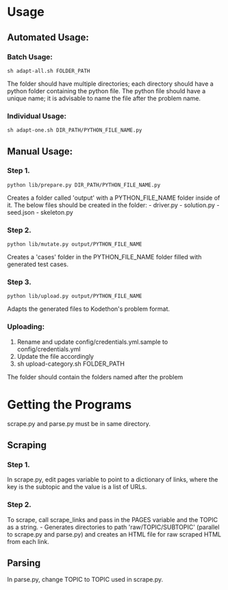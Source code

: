 # Usage

## Automated Usage:

### Batch Usage:
    
```
sh adapt-all.sh FOLDER_PATH
```

The folder should have multiple directories; each directory should have a
python folder containing the python file. The python file should have a
unique name; it is advisable to name the file after the problem name.

### Individual Usage:

```
sh adapt-one.sh DIR_PATH/PYTHON_FILE_NAME.py
```

## Manual Usage:

### Step 1. 

```
python lib/prepare.py DIR_PATH/PYTHON_FILE_NAME.py
```

Creates a folder called 'output' with a PYTHON_FILE_NAME folder inside of it. 
The below files should be created in the folder:
    - driver.py
    - solution.py
    - seed.json
    - skeleton.py

### Step 2. 

``` 
python lib/mutate.py output/PYTHON_FILE_NAME
```

Creates a 'cases' folder in the PYTHON_FILE_NAME folder filled with generated test cases.


### Step 3.

```
python lib/upload.py output/PYTHON_FILE_NAME
```

Adapts the generated files to Kodethon's problem format.

### Uploading:

1. Rename and update config/credentials.yml.sample to
config/credentials.yml
2. Update the file accordingly
3. sh upload-category.sh FOLDER_PATH

The folder should contain the folders named after the problem

# Getting the Programs

scrape.py and parse.py must be in same directory. 

## Scraping

### Step 1.
In scrape.py, edit pages variable to point to a dictionary of
links, where the key is the subtopic and the value is a list of URLs.

### Step 2.
To scrape, call scrape_links and pass in the PAGES variable and the
TOPIC as a string.
    - Generates directories to path 'raw/TOPIC/SUBTOPIC' (parallel to
      scrape.py and parse.py) and creates
      an HTML file for raw scraped HTML from each link.

## Parsing

In parse.py, change TOPIC to TOPIC used in scrape.py.

